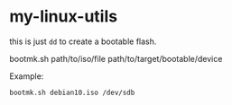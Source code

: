 # my-linux-utils
this is just `dd` to create a bootable flash.

bootmk.sh path/to/iso/file path/to/target/bootable/device

Example:
	
	bootmk.sh debian10.iso /dev/sdb
